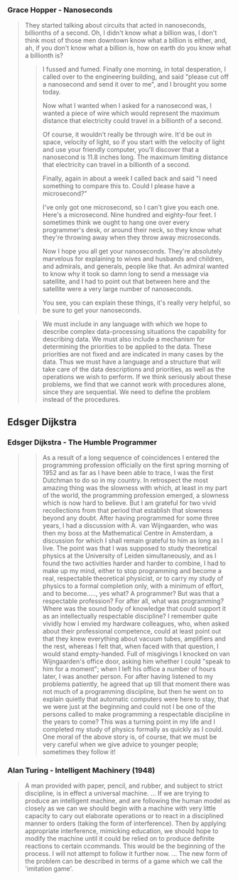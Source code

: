 
### Grace Hopper - Nanoseconds

>  They started talking about circuits that acted in nanoseconds, billionths of a second. Oh, I didn't know what a billion was, I don't think most of those men downtown know what a billion is either, and, ah, if you don't know what a billion is, how on earth do you know what a billionth is?
> >
> > I fussed and fumed. Finally one morning, in total desperation, I called over to the engineering building, and said "please cut off a nanosecond and send it over to me", and I brought you some today.
> >
> > Now what I wanted when I asked for a nanosecond was, I wanted a piece of wire which would represent the maximum distance that electricity could travel in a billionth of a second.
> >
> > Of course, it wouldn't really be through wire. It'd be out in space, velocity of light, so if you start with the velocity of light and use your friendly computer, you'll discover that a nanosecond is 11.8 inches long. The maximum limiting distance that electricity can travel in a billionth of a second.
> >
> > Finally, again in about a week I called back and said "I need something to compare this to. Could I please have a microsecond?"
> >
> > I've only got one microsecond, so I can't give you each one. Here's a microsecond. Nine hundred and eighty-four feet. I sometimes think we ought to hang one over every programmer's desk, or around their neck, so they know what they're throwing away when they throw away microseconds.
> >
> > Now I hope you all get your nanoseconds. They're absolutely marvelous for explaining to wives and husbands and children, and admirals, and generals, people like that. An admiral wanted to know why it took so damn long to send a message via satellite, and I had to point out that between here and the satellite were a very large number of nanoseconds.
> >
> > You see, you can explain these things, it's really very helpful, so be sure to get your nanoseconds.

> > We must include in any language with which we hope to describe complex data-processing situations the capability for describing data. We must also include a mechanism for determining the priorities to be applied to the data. These priorities are not fixed and are indicated in many cases by the data.
> > Thus we must have a language and a structure that will take care of the data descriptions and priorities, as well as the operations we wish to perform. If we think seriously about these problems, we find that we cannot work with procedures alone, since they are sequential. We need to define the problem instead of the procedures.

## Edsger Dijkstra
### Edsger Dijkstra - The Humble Programmer

> > As a result of a long sequence of coincidences I entered the programming profession officially on the first spring morning of 1952 and as far as I have been able to trace, I was the first Dutchman to do so in my country. In retrospect the most amazing thing was the slowness with which, at least in my part of the world, the programming profession emerged, a slowness which is now hard to believe. But I am grateful for two vivid recollections from that period that establish that slowness beyond any doubt.
> > After having programmed for some three years, I had a discussion with A. van Wijngaarden, who was then my boss at the Mathematical Centre in Amsterdam, a discussion for which I shall remain grateful to him as long as I live. The point was that I was supposed to study theoretical physics at the University of Leiden simultaneously, and as I found the two activities harder and harder to combine, I had to make up my mind, either to stop programming and become a real, respectable theoretical physicist, or to carry my study of physics to a formal completion only, with a minimum of effort, and to become....., yes what? A programmer? But was that a respectable profession? For after all, what was programming? Where was the sound body of knowledge that could support it as an intellectually respectable discipline? 
> > I remember quite vividly how I envied my hardware colleagues, who, when asked about their professional competence, could at least point out that they knew everything about vacuum tubes, amplifiers and the rest, whereas I felt that, when faced with that question, I would stand empty-handed. Full of misgivings I knocked on van Wijngaarden's office door, asking him whether I could "speak to him for a moment"; when I left his office a number of hours later, I was another person. For after having listened to my problems patiently, he agreed that up till that moment there was not much of a programming discipline, but then he went on to explain quietly that automatic computers were here to stay, that we were just at the beginning and could not I be one of the persons called to make programming a respectable discipline in the years to come? 
> > This was a turning point in my life and I completed my study of physics formally as quickly as I could. One moral of the above story is, of course, that we must be very careful when we give advice to younger people; sometimes they follow it!
### Alan Turing - Intelligent Machinery (1948)

> A man provided with paper, pencil, and rubber, and subject to strict discipline, is in effect a universal machine.
> ...
> If we are trying to produce an intelligent machine, and are following the human model as closely as we can we should begin with a machine with very little capacity to cary out elaborate operations or to react in a disciplined manner to orders (taking the form of interference). Then by applying appropriate interference, mimicking education, we should hope to modify the machine until it could be relied on to produce definite reactions to certain ccommands. This would be the beginning of
> the process. I will not attempt to follow it further now.
> ...
> The new form of the problem can be described in terms of a game which we call the 'imitation game'.
